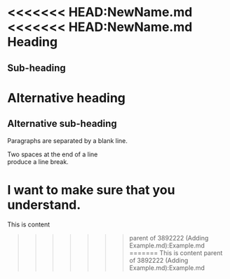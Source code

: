 <<<<<<< HEAD:NewName.md
<<<<<<< HEAD:NewName.md
Heading
=======

Sub-heading
-----------

# Alternative heading

## Alternative sub-heading

Paragraphs are separated 
by a blank line.

Two spaces at the end of a line  
produce a line break.

I want to make sure that you understand. 
=======
This is content
>>>>>>> parent of 3892222 (Adding Example.md):Example.md
=======
This is content
>>>>>>> parent of 3892222 (Adding Example.md):Example.md
